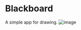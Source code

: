 # Blackboard
A simple app for drawing.
![image](https://user-images.githubusercontent.com/124257933/216314571-92a125a5-44f2-4789-be55-dbb5fa38d450.png)
